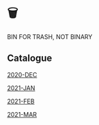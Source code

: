 # 🗑



BIN FOR TRASH, NOT BINARY





## Catalogue



 [2020-DEC](https://yuliuu.com/BIN/2020-DEC.html)

 [2021-JAN](https://yuliuu.com/BIN/2021-JAN)

 [2021-FEB](https://yuliuu.com/BIN/2021-FEB)

 [2021-MAR](https://yuliuu.com/BIN/2021-MAR)

